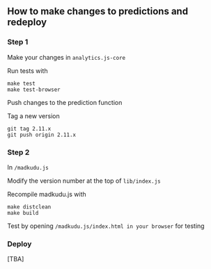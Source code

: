 ## How to make changes to predictions and redeploy

### Step 1

Make your changes in `analytics.js-core`

Run tests with
```
make test
make test-browser
```

Push changes to the prediction function

Tag a new version
```
git tag 2.11.x
git push origin 2.11.x
```

### Step 2

In `/madkudu.js`

Modify the version number at the top of `lib/index.js`

Recompile madkudu.js with
```
make distclean
make build
```

Test by opening `/madkudu.js/index.html in your browser` for testing

### Deploy

[TBA]
